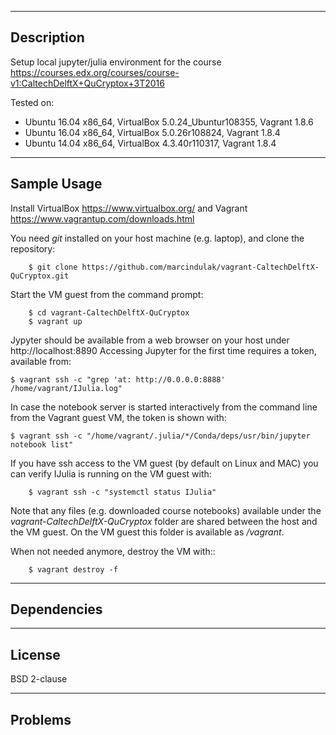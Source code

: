 -----------
Description
-----------

Setup local jupyter/julia environment for the course https://courses.edx.org/courses/course-v1:CaltechDelftX+QuCryptox+3T2016

Tested on:

- Ubuntu 16.04 x86_64, VirtualBox 5.0.24_Ubuntur108355, Vagrant 1.8.6
- Ubuntu 16.04 x86_64, VirtualBox 5.0.26r108824, Vagrant 1.8.4
- Ubuntu 14.04 x86_64, VirtualBox 4.3.40r110317, Vagrant 1.8.4


------------
Sample Usage
------------

Install VirtualBox https://www.virtualbox.org/ and Vagrant https://www.vagrantup.com/downloads.html

You need *git* installed on your host machine (e.g. laptop), and clone the repository:

        $ git clone https://github.com/marcindulak/vagrant-CaltechDelftX-QuCryptox.git

Start the VM guest from the command prompt:

        $ cd vagrant-CaltechDelftX-QuCryptox
        $ vagrant up

Jypyter should be available from a web browser on your host under http://localhost:8890
Accessing Jupyter for the first time requires a token, available from:

	$ vagrant ssh -c "grep 'at: http://0.0.0.0:8888' /home/vagrant/IJulia.log"

In case the notebook server is started interactively from the command line from the Vagrant guest VM, the token is shown with:

	$ vagrant ssh -c "/home/vagrant/.julia/*/Conda/deps/usr/bin/jupyter notebook list"

If you have ssh access to the VM guest (by default on Linux and MAC) you can verify IJulia is running on the VM guest with:

        $ vagrant ssh -c "systemctl status IJulia"

Note that any files (e.g. downloaded course notebooks) available under the *vagrant-CaltechDelftX-QuCryptox* folder are
shared between the host and the VM guest. On the VM guest this folder is available as */vagrant*.

When not needed anymore, destroy the VM with::

        $ vagrant destroy -f


------------
Dependencies
------------


-------
License
-------

BSD 2-clause


--------
Problems
--------

